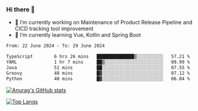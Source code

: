 ### Hi there 👋

- 🔭 I’m currently working on Maintenance of Product Release Pipeline and CICD tracking tool improvement
- 🌱 I’m currently learning Vue, Kotlin and Spring Boot

<!--START_SECTION:waka-->

```txt
From: 22 June 2024 - To: 29 June 2024

TypeScript        6 hrs 26 mins   ██████████████▒░░░░░░░░░░   57.21 %
YAML              1 hr 7 mins     ██▒░░░░░░░░░░░░░░░░░░░░░░   09.99 %
Java              51 mins         ██░░░░░░░░░░░░░░░░░░░░░░░   07.55 %
Groovy            48 mins         █▓░░░░░░░░░░░░░░░░░░░░░░░   07.12 %
Python            40 mins         █▓░░░░░░░░░░░░░░░░░░░░░░░   06.04 %
```

<!--END_SECTION:waka-->

[![Anurag's GitHub stats](https://github-readme-stats.vercel.app/api?username=yunhao981&show_icons=true&theme=solarized-dark)](https://github.com/anuraghazra/github-readme-stats)

[![Top Langs](https://github-readme-stats.vercel.app/api/top-langs/?username=yunhao981&theme=solarized-dark&layout=compact)](https://github.com/anuraghazra/github-readme-stats)

<!--
**yunhao981/yunhao981** is a ✨ _special_ ✨ repository because its `README.md` (this file) appears on your GitHub profile.

Here are some ideas to get you started:

- 🔭 I’m currently working on Maintenance of Release Pipeline and CICD tracking tool improvement
- 🌱 I’m currently learning Vue, Kotlin and Spring Boot
- 👯 I’m looking to collaborate on ...
- 🤔 I’m looking for help with ...
- 💬 Ask me about ...
- 📫 How to reach me: ...
- 😄 Pronouns: ...
- ⚡ Fun fact: ...
-->


